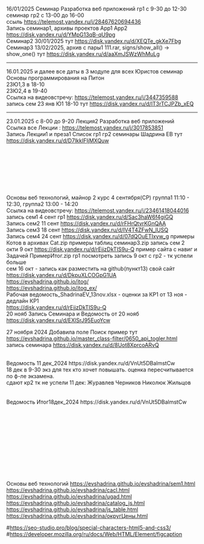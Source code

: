 16/01/2025 Семинар Разработка веб приложений гр1 с 9-30 до 12-30 семинар гр2 с 13-00 до 16-00 <br>
ссыль https://telemost.yandex.ru/j/28467620694436 <br>
Запись семинар1, архивы проектов App1 App2 https://disk.yandex.ru/d/YMpG13qB-qU9pg <br>
Семинар2 30/01/2025 тут https://disk.yandex.ru/d/XEQTe_gkXe7Fbg
Семинар3 13/02/2025,  архив с пары1 111.rar, signs/show_all() -> show_one() тут https://disk.yandex.ru/d/aaXmJSWzWhMuLg 
___________________________________________________________________
16.01.2025 и далее все даты в 3 модуле для всех Юристов семинар Основы программирования на Питон <br>
23Ю1,3 в 18-10 <br>
23Ю2,4 в 19-40  <br>
Ссылка на видеовстречу: https://telemost.yandex.ru/j/3447359588 <br>
запись сем 23 янв Ю1 18-10 тут https://disk.yandex.ru/d/lT3rTCJPZb_xEQ

_____________________________________________________________________
23.01.2025 с 8-00 до 9-20 Лекция2 Разработка веб приложений <br>
Ссылка все Лекции : https://telemost.yandex.ru/j/3017853851 <br>
Запись Лекции1 и преза1  Список гр1 гр2 семинары Шадрина ЕВ тут https://disk.yandex.ru/d/D7lkkIFljMXQuw
<br><br><br><br><br><br><br><br>







Основы веб технологий, майнор 2 курс 4 сентября(СР) группа1 11:10 - 12:30, группа2 13:00 - 14:20<br>
Ссылка на видеовстречу: https://telemost.yandex.ru/j/23461418044016 <br>
запись сем1 4 сент гр1 https://disk.yandex.ru/d/Sac3haW6f4giGQ <br>
Запись сем2 11 сент https://disk.yandex.ru/d/rFHrQtvrKGnQAA <br>
Запись сем3 18 сент https://disk.yandex.ru/d/IV4T4ZFwN_lUSQ <br>
Запись сем4 24 сент https://disk.yandex.ru/d/07dQOuETIxyw_g
примеры Котов в архивах Cat.zip  примеры таблиц семинар3.zip
запись сем 2 окти 9 окт
https://disk.yandex.ru/d/rEjjzDkTIS9u-Q
пример сайта с навиг и Задачей ПримерИтог.zip
гр1 посмотреть запись 9 окт с гр2 - тк успели больше  <br>
сем 16 окт - запись как разместить на github(пункт13)  свой сайт https://disk.yandex.ru/d/DkpuXLCOGpG1UA
https://evshadrina.github.io/itog/ <br>
https://evshadrina.github.io/itog_ex/ <br>
Рабочая ведомость_ShadrinaEV_13nov.xlsx  - оценки за КР1 от 13 ноя - дедлайн КР1 <br>
https://disk.yandex.ru/d/rEjjzDkTIS9u-Q
<br>
20 нояб Запись Семинара и Ведомость от 20 нояб https://disk.yandex.ru/d/EXlSrJ95EuoYcw

27 ноября 2024  Добавила поле Поиск пример тут <br>
https://evshadrina.github.io/master_class-filter/0650_api_togler.html <br>
запись семинара https://disk.yandex.ru/d/8Uot8XprcoARvQ

<br>
Ведомость 11 дек_2024 https://disk.yandex.ru/d/VnUt5DBalmstCw <br>
18 дек в 9-30 экз для тех кто хочет повышать. оценка пересчитывается по ф-ле экзамена. <br>
сдают кр2 тк не успели 11 дек: Журавлев Черников Николюк Жильцов<br>
<br><br>
Ведомость Итог18дек_2024 https://disk.yandex.ru/d/VnUt5DBalmstCw <br>

<br><br><br><br><br><br><br><br><br><br>





Основы веб технологий
https://evshadrina.github.io/evshadrina/sem1.html <br>
https://evshadrina.github.io/evshadrina/cacl.html <br>
https://evshadrina.github.io/evshadrina/ugad.html <br>
https://evshadrina.github.io/evshadrina/catalog_js.html <br>
https://evshadrina.github.io/evshadrina/js_table.html <br>
https://evshadrina.github.io/evshadrina/округЦены.html <br>



#https://seo-studio.pro/blog/special-characters-html5-and-css3/
#https://developer.mozilla.org/ru/docs/Web/HTML/Element/figcaption






